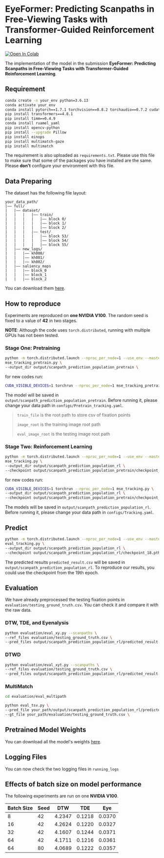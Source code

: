# EyeFormer: Predicting Scanpaths in Free-Viewing Tasks with Transformer-Guided Reinforcement Learning

[![Open In Colab](https://colab.research.google.com/assets/colab-badge.svg)](https://colab.research.google.com/drive/1GK9a48QS0ajZnFeYtDKY_3dAgv-kukhN?usp=sharing)

The implementation of the model in the submission **EyeFormer: Predicting Scanpaths in Free-Viewing Tasks with Transformer-Guided Reinforcement Learning**. 

## Requirement
```sh
conda create -n your_env python=3.6.13
conda activate your_env
conda install pytorch==1.7.1 torchvision==0.8.2 torchaudio==0.7.2 cudatoolkit=11.0 -c pytorch
pip install transformers==4.8.1
pip install timm==0.4.9
conda install ruamel_yaml
pip install opencv-python
pip install --upgrade Pillow
pip install einops
pip install multimatch-gaze
pip install multimatch
```

The requirement is also uploaded as `requirements.txt`. Please use this file to make sure that some of the packages you have installed are the same. Please **don't** configure your environment with this file.

## Data Preparing
The dataset has the following file layout:
```
your_data_path/
|–– full/
|   |–– dataset/
|   |   |   |–– train/
|   |   |   |   |–– block 0/
|   |   |   |   |–– block 1/
|   |   |   |   |–– block 2/
|   |   |   |–– test/
|   |   |   |   |–– block 53/
|   |   |   |   |–– block 54/
|   |   |   |   |–– block 55/
|   |–– new_logs/
|   |   |–– kh000/
|   |   |–– kh001/
|   |   |–– kh002/
|   |–– saliency_maps
|   |   |–– block_0
|   |   |–– block_1
|   |   |–– block_2
```

You can download them [here](https://drive.google.com/drive/folders/1Qs5YtCegqz6sR5da99WnBykt1rZDiYck?usp=sharing).

## How to reproduce 
Experiments are reproduced on **one NVIDIA V100**. The random seed is fixed to a value of **42** in two stages.

**NOTE**: Although the code uses `torch.distributed`, running with multiple GPUs has not been tested.

### Stage One: Pretraining 

```sh
python -m torch.distributed.launch --nproc_per_node=1 --use_env --master_port=xxxx \
mse_tracking_pretrain.py \
--output_dir output/scanpath_prediction_population_pretrain \
```

for new codes run:

```sh
CUDA_VISIBLE_DEVICES=1 torchrun --nproc_per_node=1 mse_tracking_pretrain.py --output_dir output/scanpath_prediction_population_pretrain
```

The model will be saved in `output/scanpath_prediction_population_pretrain`. Before running it, please change your data path in `configs/Pretrain_tracking.yaml`.

>`train_file` is the root path to store csv of fixation points
> 
> `image_root` is the training image root path 
> 
> `eval_image_root` is the testing image root path

### Stage Two: Reinforcement Learning

```sh
python -m torch.distributed.launch --nproc_per_node=1 --use_env --master_port \
mse_tracking.py \
--output_dir output/scanpath_prediction_population_rl \
--checkpoint output/scanpath_prediction_population_pretrain/checkpoint_29.pth \
```

for new codes run:

```sh
CUDA_VISIBLE_DEVICES=1 torchrun --nproc_per_node=1 mse_tracking.py \
--output_dir output/scanpath_prediction_population_rl \
--checkpoint output/scanpath_prediction_population_pretrain/checkpoint_29.pth
```


The models will be saved in `output/scanpath_prediction_population_rl`. Before running it, please change your data path in `configs/Tracking.yaml`.

## Predict

```sh
python -m torch.distributed.launch --nproc_per_node=1 --use_env --master_port=xxxx \
eval_tracking.py \
--output_dir output/scanpath_prediction_population_rl \
--checkpoint output/scanpath_prediction_population_rl/checkpoint_18.pth \
```

The predicted results `predicted_result.csv` will be saved in `output/scanpath_prediction_population_rl`. To reproduce our results, you could use the checkpoint from the 19th epoch.

## Evaluation

We have already preprocessed the testing fixation points in `evaluation/testing_ground_truth.csv`. You can check it and compare it with the raw data.

### DTW, TDE, and Eyenalysis

```sh
python evaluation/eval_xy.py --scanpaths \
--ref_files evaluation/testing_ground_truth.csv \
--pred_files output/scanpath_prediction_population_rl/predicted_result.csv \
```

### DTWD

```sh
python evaluation/eval_xyt.py --scanpaths \
--ref_files evaluation/testing_ground_truth.csv \
--pred_files output/scanpath_prediction_population_rl/predicted_result.csv \
```

### MultiMatch

```sh
cd evaluation/eval_multipath

python eval_tsv.py \
--pred_file your_path/output/scanpath_prediction_population_rl/predicted_result.csv \
--gt_file your_path/evaluation/testing_ground_truth.csv \
```

## Pretrained Model Weights
You can download all the model's weights [here](https://drive.google.com/drive/folders/1nwcDlSDrrI5As68zmvcK9ASaa3kSFzAw?usp=sharing).

## Logging Files
You can now check the two logging files in `running_logs`

## Effects of batch size on model performance
The following experiments are run on one **NVIDIA V100**.

| Batch Size  | Seed   |   DTW  |   TDE  |   Eye   |
|-------------|--------|--------|--------|---------|
| 8           | 42     | 4.2347 | 0.1218 | 0.0370  | 
| 16          | 42     | 4.2624 | 0.1220 | 0.0327  |  
| 32          | 42     | 4.1607 | 0.1244 | 0.0371  |  
| 64          | 42     | 4.1711 | 0.1216 | 0.0361  |
| 64          | 80     | 4.0689 | 0.1222 | 0.0357  |  

